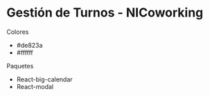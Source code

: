 # Gestión de Turnos - NICoworking


Colores
- #de823a
- #ffffff

Paquetes
- React-big-calendar
- React-modal
